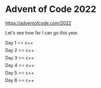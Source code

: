 # Advent of Code 2022
https://adventofcode.com/2022

Let's see how far I can go this year.

Day 1 &#11088;&#11088; c++ <br />
Day 2 &#11088;&#11088; c++ <br />
Day 3 &#11088;&#11088; c++ <br />
Day 4 &#11088;&#11088; c++ <br />
Day 5 &#11088;&#11088; c++ <br />
Day 6 &#11088;&#11088; c++ <br />

